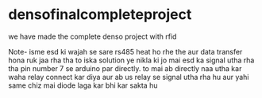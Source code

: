 # densofinalcompleteproject
we have made the complete denso project with rfid

Note- isme esd ki wajah se sare rs485 heat ho rhe the aur data transfer hona ruk jaa rha tha to iska solution ye nikla ki jo mai esd ka signal utha rha tha pin number 7 se arduino par directly. to mai ab directly naa utha kar waha relay connect kar diya aur ab us relay se signal utha rha hu aur yahi same chiz mai diode laga kar bhi kar sakta hu
